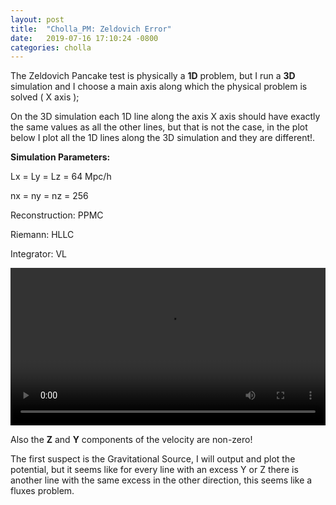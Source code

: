 ```yaml
---
layout: post
title:  "Cholla_PM: Zeldovich Error"
date:   2019-07-16 17:10:24 -0800
categories: cholla
---
```


The Zeldovich Pancake test is physically  a **1D** problem, but I run a **3D** simulation and I choose a main axis along which the physical problem is solved ( X axis ); 

On the 3D simulation each 1D line along the axis X axis should have exactly the same values as all the other lines, but that is not the case, in the plot below I plot all the 1D lines along the 3D simulation and they are different!.


**Simulation Parameters:**

Lx = Ly = Lz = 64 Mpc/h

nx = ny = nz = 256   

Reconstruction: PPMC

Riemann: HLLC

Integrator: VL


<div style="text-align: center">
<video src="{{ site.url }}assets/videos/zeldovich_error_256.mp4" width="100%"  height="auto" controls preload> </video>
</div>



Also the **Z** and **Y** components of the velocity are non-zero! 

The first suspect is the Gravitational Source, I will output and plot the potential, but it seems like for every line with an excess Y or Z there is another line with the same excess in the other direction, this seems like a fluxes problem. 

